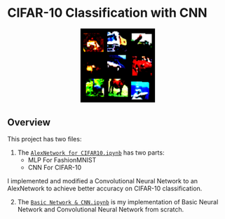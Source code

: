 # CIFAR-10 Classification with CNN
<p align="center">
    <img src="../images/CIFAR10.png" width=170>

## Overview
This project has two files:
1. The [`AlexNetwork for CIFAR10.ipynb`]() has two parts: 
    - MLP For FashionMNIST
    - CNN For CIFAR-10

I implemented and modified a Convolutional Neural Network to an AlexNetwork to achieve better accuracy on CIFAR-10 classification.

2. The [`Basic Network & CNN.ipynb`]() is my implementation of Basic Neural Network and Convolutional Neural Network from scratch.